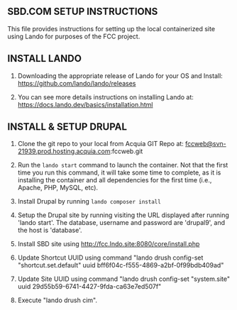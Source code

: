 SBD.COM SETUP INSTRUCTIONS
--------------------------

This file provides instructions for setting up the local containerized site using Lando for purposes of the FCC project.


INSTALL LANDO
-------------

1. Downloading the appropriate release of Lando for your OS and Install: https://github.com/lando/lando/releases

2. You can see more details instructions on installing Lando at: https://docs.lando.dev/basics/installation.html



INSTALL & SETUP DRUPAL
----------------------

1. Clone the git repo to your local from Acquia GIT Repo at: fccweb@svn-21939.prod.hosting.acquia.com:fccweb.git

2. Run the `lando start` command to launch the container. Not that the first time you run this command, it will take some time to complete, as it is installing the container and all dependencies for the first time (i.e., Apache, PHP, MySQL, etc).

3. Install Drupal by running `lando composer install`

4. Setup the Drupal site by running visiting the URL displayed after running 'lando start'. The database, username and password are 'drupal9', and the host is 'database'.

5. Install SBD site using http://fcc.lndo.site:8080/core/install.php

6. Update Shortcut UUID using command "lando drush config-set "shortcut.set.default" uuid bff6f04c-f555-4869-a2bf-0f99bdb409ad"

7. Update Site UUID using command "lando drush config-set "system.site" uuid 29d55b59-6741-4427-9fda-ca63e7ed507f"

8. Execute "lando drush cim".

